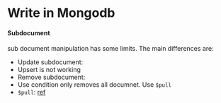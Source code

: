 # Write in Mongodb


#### Subdocument
sub document manipulation has some limits. The main differences are:
* Update subdocument:
 * Upsert is not working
* Remove subdocument:
 * Use condition only removes all documnet. Use `$pull`
  * `$pull`: [ref](https://docs.mongodb.org/v3.0/reference/operator/update/pull/#pull-array-of-documents)